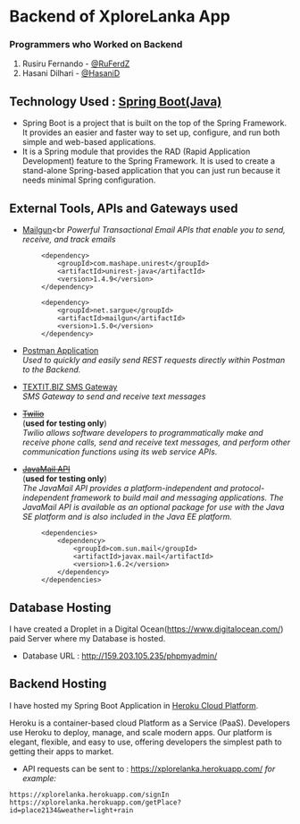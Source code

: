 # Backend of XploreLanka App
### Programmers who Worked on Backend
1. Rusiru Fernando - [@RuFerdZ](https://github.com/RuFerdZ)
2. Hasani Dilhari - [@HasaniD](https://github.com/HasaniD)

## Technology Used : [Spring Boot(Java)](https://spring.io/projects/spring-boot)

- Spring Boot is a project that is built on the top of the Spring Framework. It provides an easier and faster way to set up, configure, and run both simple and web-based applications.
- It is a Spring module that provides the RAD (Rapid Application Development) feature to the Spring Framework. It is used to create a stand-alone Spring-based application that you can just run because it needs minimal Spring configuration.


## External Tools, APIs and Gateways used
- [Mailgun](https://www.mailgun.com/)<br
_Powerful Transactional Email APIs that enable you to send, receive, and track emails_
```
        <dependency>
            <groupId>com.mashape.unirest</groupId>
            <artifactId>unirest-java</artifactId>
            <version>1.4.9</version>
        </dependency>

        <dependency>
            <groupId>net.sargue</groupId>
            <artifactId>mailgun</artifactId>
            <version>1.5.0</version>
        </dependency>
```

- [Postman Application](https://www.postman.com/)<br>
_Used to quickly and easily send REST requests directly within Postman to the Backend._

- [TEXTIT.BIZ SMS Gateway](http://textit.biz/)<br>
_SMS Gateway to send and receive text messages_

- ~~[Twilio](https://www.twilio.com/)<br>~~
(**used for testing only**)<br>
_Twilio allows software developers to programmatically make and receive phone calls, send and receive text messages, and perform other communication functions using its web service APIs._

- ~~[JavaMail API](https://javaee.github.io/javamail/)~~<br>
(**used for testing only**)<br>
_The JavaMail API provides a platform-independent and protocol-independent framework to build mail and messaging applications. The JavaMail API is available as an optional package for use with the Java SE platform and is also included in the Java EE platform._
```
        <dependencies>
            <dependency>
                <groupId>com.sun.mail</groupId>
                <artifactId>javax.mail</artifactId>
                <version>1.6.2</version>
            </dependency>
        </dependencies>
```

## Database Hosting

I have created a Droplet in a Digital Ocean(https://www.digitalocean.com/) paid Server where my Database is hosted.

- Database URL : http://159.203.105.235/phpmyadmin/

## Backend Hosting

I have hosted my Spring Boot Application in [Heroku Cloud Platform](https://www.heroku.com/).

Heroku is a container-based cloud Platform as a Service (PaaS). Developers use Heroku to deploy, manage, and scale modern apps. Our platform is elegant, flexible, and easy to use, offering developers the simplest path to getting their apps to market.

- API requests can be sent to : https://xplorelanka.herokuapp.com/
_for example:_
```
https://xplorelanka.herokuapp.com/signIn
https://xplorelanka.herokuapp.com/getPlace?id=place2134&weather=light+rain
```
